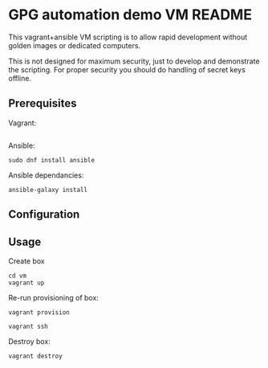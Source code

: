 # GPG automation demo VM README
This vagrant+ansible VM scripting is to allow rapid development without golden images or dedicated computers.

This is not designed for maximum security, just to develop and demonstrate the scripting.
For proper security you should do handling of secret keys offline.

## Prerequisites
Vagrant:
```

```

Ansible:
```
sudo dnf install ansible
```

Ansible dependancies:
```
ansible-galaxy install
```

## Configuration


## Usage
Create box
```
cd vm
vagrant up

```

Re-run provisioning of box:
```
vagrant provision
```

```
vagrant ssh
```

Destroy box:
```
vagrant destroy
```


